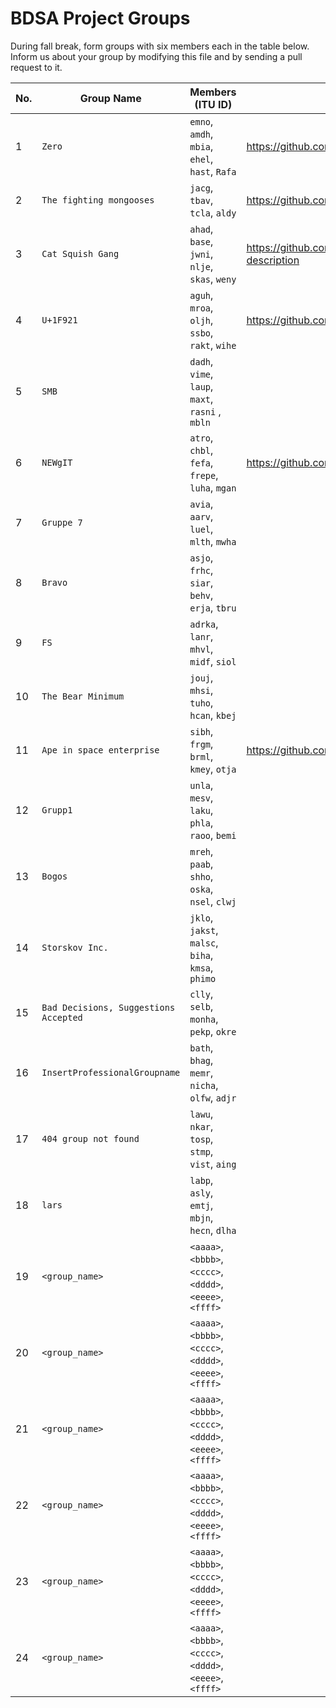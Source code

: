 # BDSA Project Groups

During fall break, form groups with six members each in the table below.
Inform us about your group by modifying this file and by sending a pull request to it.

|  No. | Group Name                            | Members (ITU ID)                                  | Repository URL |
|------|---------------------------------------|---------------------------------------------------| ------------------------------------- |
|    1 | `Zero`                                | `emno`, `amdh`, `mbia`, `ehel`, `hast`, `Rafa`    | https://github.com/mikkel080/BDSA-GitInsight  |
|    2 | `The fighting mongooses`              | `jacg`, `tbav`, `tcla`, `aldy`                    | https://github.com/Grumlebob/GitInsight |
|    3 | `Cat Squish Gang`                     | `ahad`, `base`, `jwni`, `nlje`, `skas`, `weny`    | https://github.com/AdamHadouTemsamani/project-description |
|    4 | `U+1F921`                             | `aguh`, `mroa`, `oljh`, `ssbo`, `rakt`, `wihe`    | https://github.com/WilliamHeidemann/GitInsight |
|    5 | `SMB`                                 | `dadh`, `vime`, `laup`, `maxt`, `rasni` , `mbln`  |  |
|    6 | `NEWgIT`                              | `atro`, `chbl`, `fefa`, `frepe`, `luha`, `mgan`   | https://github.com/duckth/bdsa-project-newgit |
|    7 | `Gruppe 7`                            | `avia`, `aarv`, `luel`, `mlth`, `mwha`            |  |
|    8 | `Bravo`                               | `asjo`, `frhc`, `siar`, `behv`, `erja`, `tbru`    |  |
|    9 | `FS`                                  | `adrka`, `lanr`, `mhvl`, `midf`, `siol`           |  |
|   10 | `The Bear Minimum`                    | `jouj`, `mhsi`, `tuho`, `hcan`, `kbej`            |  |
|   11 | `Ape in space enterprise`             | `sibh`, `frgm`, `brml`, `kmey`, `otja`            | https://github.com/frmo24042/GitInsight |
|   12 | `Grupp1`                              | `unla`, `mesv`, `laku`, `phla`, `raoo`, `bemi`    |  |
|   13 | `Bogos`                               | `mreh`, `paab`, `shho`, `oska`, `nsel`, `clwj`    |  |
|   14 | `Storskov Inc.`                       | `jklo`, `jakst`, `malsc`, `biha`, `kmsa`, `phimo` |  |
|   15 | `Bad Decisions, Suggestions Accepted` | `clly`, `selb`, `monha`, `pekp`, `okre`           |  |
|   16 | `InsertProfessionalGroupname`         | `bath`, `bhag`, `memr`, `nicha`, `olfw`, `adjr`   |  |
|   17 | `404 group not found`                 | `lawu`, `nkar`, `tosp`, `stmp`, `vist`, `aing`    |  |
|   18 | `lars`                        | `labp`, `asly`, `emtj`, `mbjn`, `hecn`, `dlha` |  |
|   19 | `<group_name>`                        | `<aaaa>`, `<bbbb>`, `<cccc>`, `<dddd>`, `<eeee>`, `<ffff>` |  |
|   20 | `<group_name>`                        | `<aaaa>`, `<bbbb>`, `<cccc>`, `<dddd>`, `<eeee>`, `<ffff>` |  |
|   21 | `<group_name>`                        | `<aaaa>`, `<bbbb>`, `<cccc>`, `<dddd>`, `<eeee>`, `<ffff>` |  |
|   22 | `<group_name>`                        | `<aaaa>`, `<bbbb>`, `<cccc>`, `<dddd>`, `<eeee>`, `<ffff>` |  |
|   23 | `<group_name>`                        | `<aaaa>`, `<bbbb>`, `<cccc>`, `<dddd>`, `<eeee>`, `<ffff>` |  |
|   24 | `<group_name>`                        | `<aaaa>`, `<bbbb>`, `<cccc>`, `<dddd>`, `<eeee>`, `<ffff>` |  |
